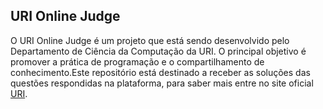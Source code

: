 
## URI Online Judge
O URI Online Judge é um projeto que está sendo desenvolvido pelo Departamento de Ciência da Computação da URI. O principal objetivo é promover a prática de programação e o compartilhamento de conhecimento.Este repositório está destinado a receber as soluções das questões respondidas na plataforma, para saber mais entre no site oficial [URI](https://www.urionlinejudge.com.br/judge/en/login).

